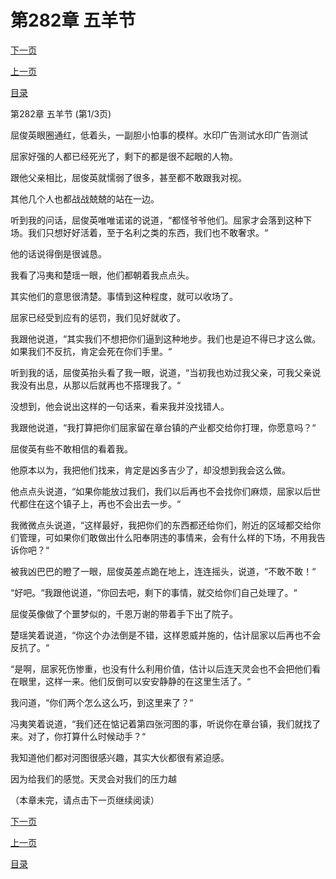 <h1>第282章   五羊节</h1>
            <div><p><a href="./844_%E7%AC%AC282%E7%AB%A0_%E4%BA%94%E7%BE%8A%E8%8A%82.md">下一页</a></p><p><a href="./842_%E7%AC%AC281%E7%AB%A0_%E5%86%A4%E5%AE%B6%E8%B7%AF%E7%AA%84.md">上一页</a></p><p><a href="../">目录</a></p></div>
            <div><p>第282章   五羊节 (第1/3页)</p><p>屈俊英眼圈通红，低着头，一副胆小怕事的模样。水印广告测试水印广告测试</p><p>屈家好强的人都已经死光了，剩下的都是很不起眼的人物。</p><p>跟他父亲相比，屈俊英就懦弱了很多，甚至都不敢跟我对视。</p><p>其他几个人也都战战兢兢的站在一边。</p><p>听到我的问话，屈俊英唯唯诺诺的说道，“都怪爷爷他们。屈家才会落到这种下场。我们只想好好活着，至于名利之类的东西，我们也不敢奢求。“</p><p>他的话说得倒是很诚恳。</p><p>我看了冯夷和楚瑶一眼，他们都朝着我点点头。</p><p>其实他们的意思很清楚。事情到这种程度，就可以收场了。</p><p>屈家已经受到应有的惩罚，我们见好就收了。</p><p>我跟他说道，“其实我们不想把你们逼到这种地步。我们也是迫不得已才这么做。如果我们不反抗，肯定会死在你们手里。“</p><p>听到我的话，屈俊英抬头看了我一眼，说道，“当初我也劝过我父亲，可我父亲说我没有出息，从那以后就再也不搭理我了。“</p><p>没想到，他会说出这样的一句话来，看来我并没找错人。</p><p>我跟他说道，“我打算把你们屈家留在章台镇的产业都交给你打理，你愿意吗？“</p><p>屈俊英有些不敢相信的看着我。</p><p>他原本以为，我把他们找来，肯定是凶多吉少了，却没想到我会这么做。</p><p>他点点头说道，“如果你能放过我们，我们以后再也不会找你们麻烦，屈家以后世代都住在这个镇子上，再也不会出去一步。“</p><p>我微微点头说道，“这样最好，我把你们的东西都还给你们，附近的区域都交给你们管理，可如果你们敢做出什么阳奉阴违的事情来，会有什么样的下场，不用我告诉你吧？“</p><p>被我凶巴巴的瞪了一眼，屈俊英差点跪在地上，连连摇头，说道，“不敢不敢！“</p><p>“好吧。“我跟他说道，“你回去吧，剩下的事情，就交给你们自己处理了。“</p><p>屈俊英像做了个噩梦似的，千恩万谢的带着手下出了院子。</p><p>楚瑶笑着说道，“你这个办法倒是不错，这样恩威并施的，估计屈家以后再也不会反抗了。“</p><p>“是啊，屈家死伤惨重，也没有什么利用价值，估计以后连天灵会也不会把他们看在眼里，这样一来。他们反倒可以安安静静的在这里生活了。“</p><p>我问道，“你们两个怎么这么巧，到这里来了？“</p><p>冯夷笑着说道，“我们还在惦记着第四张河图的事，听说你在章台镇，我们就找了来。对了，你打算什么时候动手？“</p><p>我知道他们都对河图很感兴趣，其实大伙都很有紧迫感。</p><p>因为给我们的感觉。天灵会对我们的压力越</p><p>（本章未完，请点击下一页继续阅读）</p></div>
            <div><p><a href="./844_%E7%AC%AC282%E7%AB%A0_%E4%BA%94%E7%BE%8A%E8%8A%82.md">下一页</a></p><p><a href="./842_%E7%AC%AC281%E7%AB%A0_%E5%86%A4%E5%AE%B6%E8%B7%AF%E7%AA%84.md">上一页</a></p><p><a href="../">目录</a></p></div>